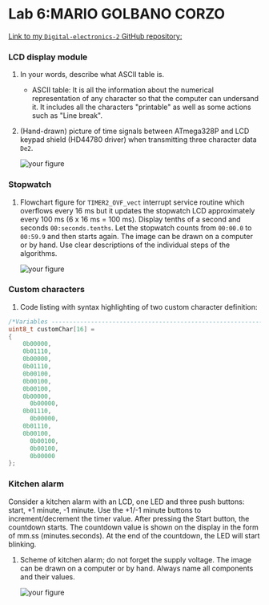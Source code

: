 # Lab 6:MARIO GOLBANO CORZO

[Link to my `Digital-electronics-2` GitHub repository:](https://github.com/mariogolbi/Digital-electronics-2/)


### LCD display module

1. In your words, describe what ASCII table is.
   * ASCII table: It is all the information about the numerical representation of any character so that the computer can undersand it. It includes all the characters "printable" as well as some actions such as "Line break". 

2. (Hand-drawn) picture of time signals between ATmega328P and LCD keypad shield (HD44780 driver) when transmitting three character data `De2`.

   ![your figure]()


### Stopwatch

1. Flowchart figure for `TIMER2_OVF_vect` interrupt service routine which overflows every 16&nbsp;ms but it updates the stopwatch LCD approximately every 100&nbsp;ms (6 x 16&nbsp;ms = 100&nbsp;ms). Display tenths of a second and seconds `00:seconds.tenths`. Let the stopwatch counts from `00:00.0` to `00:59.9` and then starts again. The image can be drawn on a computer or by hand. Use clear descriptions of the individual steps of the algorithms.

   ![your figure]()


### Custom characters

1. Code listing with syntax highlighting of two custom character definition:

```c
/*Variables ------------------------------------------------------------*/
uint8_t customChar[16] =
{
    0b00000,
    0b01110,
    0b00000,
    0b01110,
    0b00100,
    0b00100,
    0b00100,
    0b00000,
	  0b00000,
  	0b01110,
	  0b00000,
  	0b01110,
  	0b00100,
	  0b00100,
	  0b00100,
	  0b00000
};

```


### Kitchen alarm

Consider a kitchen alarm with an LCD, one LED and three push buttons: start, +1 minute, -1 minute. Use the +1/-1 minute buttons to increment/decrement the timer value. After pressing the Start button, the countdown starts. The countdown value is shown on the display in the form of mm.ss (minutes.seconds). At the end of the countdown, the LED will start blinking.

1. Scheme of kitchen alarm; do not forget the supply voltage. The image can be drawn on a computer or by hand. Always name all components and their values.

   ![your figure]()
